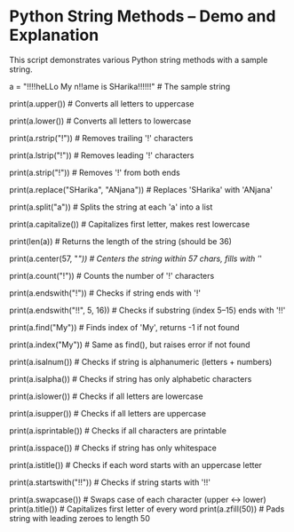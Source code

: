 # Python String Methods – Demo and Explanation

This script demonstrates various Python string methods with a sample string.

a = "!!!!heLLo My n!!ame is SHarika!!!!!!"  # The sample string

print(a.upper())           # Converts all letters to uppercase

print(a.lower())           # Converts all letters to lowercase

print(a.rstrip("!"))       # Removes trailing '!' characters

print(a.lstrip("!"))       # Removes leading '!' characters

print(a.strip("!"))        # Removes '!' from both ends

print(a.replace("SHarika", "ANjana"))  # Replaces 'SHarika' with 'ANjana'

print(a.split("a"))        # Splits the string at each 'a' into a list

print(a.capitalize())      # Capitalizes first letter, makes rest lowercase

print(len(a))              # Returns the length of the string (should be 36)

print(a.center(57, "*"))   # Centers the string within 57 chars, fills with '*'

print(a.count("!"))        # Counts the number of '!' characters

print(a.endswith("!"))     # Checks if string ends with '!'

print(a.endswith("!!", 5, 16)) # Checks if substring (index 5–15) ends with '!!'

print(a.find("My"))        # Finds index of 'My', returns -1 if not found

print(a.index("My"))       # Same as find(), but raises error if not found

print(a.isalnum())         # Checks if string is alphanumeric (letters + numbers)

print(a.isalpha())         # Checks if string has only alphabetic characters

print(a.islower())         # Checks if all letters are lowercase

print(a.isupper())         # Checks if all letters are uppercase

print(a.isprintable())     # Checks if all characters are printable

print(a.isspace())         # Checks if string has only whitespace

print(a.istitle())         # Checks if each word starts with an uppercase letter

print(a.startswith("!!"))  # Checks if string starts with '!!'

print(a.swapcase())        # Swaps case of each character (upper ↔ lower)
print(a.title())           # Capitalizes first letter of every word
print(a.zfill(50))         # Pads string with leading zeroes to length 50
